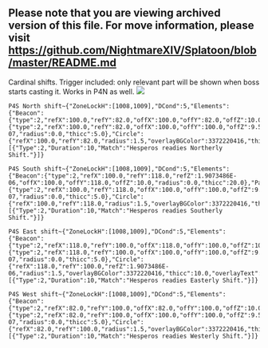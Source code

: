 ## Please note that you are viewing archived version of this file. For move information, please visit https://github.com/NightmareXIV/Splatoon/blob/master/README.md


Cardinal shifts. Trigger included: only relevant part will be shown when boss starts casting it. Works in P4N as well.
<img src="https://github.com/NightmareXIV/Splatoon/raw/master/docs/images/p4s%20shifts.jpg">
```
P4S North shift~{"ZoneLockH":[1008,1009],"DCond":5,"Elements":{"Beacon":{"type":2,"refX":100.0,"refY":82.0,"offX":100.0,"offY":82.0,"offZ":10.0,"radius":0.0,"thicc":20.0},"Path":{"type":2,"refX":100.0,"refY":82.0,"offX":100.0,"offY":100.0,"offZ":9.536743E-07,"radius":0.0,"thicc":5.0},"Circle":{"refX":100.0,"refY":82.0,"radius":1.5,"overlayBGColor":3372220416,"thicc":10.0,"overlayText":"North"}},"UseTriggers":true,"Triggers":[{"Type":2,"Duration":10,"Match":"Hesperos readies Northerly Shift."}]}
```
```
P4S South shift~{"ZoneLockH":[1008,1009],"DCond":5,"Elements":{"Beacon":{"type":2,"refX":100.0,"refY":118.0,"refZ":1.9073486E-06,"offX":100.0,"offY":118.0,"offZ":10.0,"radius":0.0,"thicc":20.0},"Path":{"type":2,"refX":100.0,"refY":118.0,"offX":100.0,"offY":100.0,"offZ":9.536743E-07,"radius":0.0,"thicc":5.0},"Circle":{"refX":100.0,"refY":118.0,"radius":1.5,"overlayBGColor":3372220416,"thicc":10.0,"overlayText":"South"}},"UseTriggers":true,"Triggers":[{"Type":2,"Duration":10,"Match":"Hesperos readies Southerly Shift."}]}
```
```
P4S East shift~{"ZoneLockH":[1008,1009],"DCond":5,"Elements":{"Beacon":{"type":2,"refX":118.0,"refY":100.0,"offX":118.0,"offY":100.0,"offZ":10.0,"radius":0.0,"thicc":20.0},"Path":{"type":2,"refX":118.0,"refY":100.0,"offX":100.0,"offY":100.0,"offZ":9.536743E-07,"radius":0.0,"thicc":5.0},"Circle":{"refX":118.0,"refY":100.0,"refZ":1.9073486E-06,"radius":1.5,"overlayBGColor":3372220416,"thicc":10.0,"overlayText":"East"}},"UseTriggers":true,"Triggers":[{"Type":2,"Duration":10,"Match":"Hesperos readies Easterly Shift."}]}
```
```
P4S West shift~{"ZoneLockH":[1008,1009],"DCond":5,"Elements":{"Beacon":{"type":2,"refX":82.0,"refY":100.0,"offX":82.0,"offY":100.0,"offZ":10.0,"radius":0.0,"thicc":20.0},"Path":{"type":2,"refX":82.0,"refY":100.0,"offX":100.0,"offY":100.0,"offZ":9.536743E-07,"radius":0.0,"thicc":5.0},"Circle":{"refX":82.0,"refY":100.0,"radius":1.5,"overlayBGColor":3372220416,"thicc":10.0,"overlayText":"West"}},"UseTriggers":true,"Triggers":[{"Type":2,"Duration":10,"Match":"Hesperos readies Westerly Shift."}]}
```
